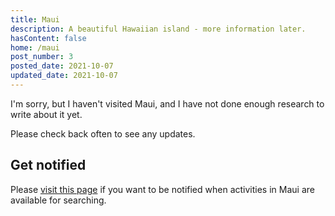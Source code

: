 ```yaml
---
title: Maui
description: A beautiful Hawaiian island - more information later.
hasContent: false
home: /maui
post_number: 3
posted_date: 2021-10-07
updated_date: 2021-10-07
---
```


I'm sorry, but I haven't visited Maui, and I have not done enough research to write about it yet.

Please check back often to see any updates.

## Get notified

Please [visit this page](/maui) if you want to be notified when activities in Maui are available for searching.